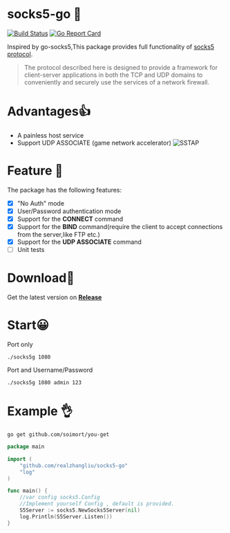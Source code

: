 # socks5-go 🎉
[![Build Status](https://travis-ci.com/realzhangliu/socks5-go.svg?branch=dev)](https://travis-ci.com/realzhangliu/socks5-go)
[![Go Report Card](https://goreportcard.com/badge/github.com/realzhangliu/socks5-go)](https://goreportcard.com/report/github.com/realzhangliu/socks5-go)

Inspired by go-socks5,This package provides full functionality of [socks5 protocol](https://www.rfc-editor.org/rfc/pdfrfc/rfc1928.txt.pdf).

>The protocol described here is designed to provide a framework for client-server applications in both the TCP and UDP domains to conveniently and securely use the services of a network firewall.

Advantages👍
=======
- A painless host service
- Support UDP ASSOCIATE (game network accelerator)
![SSTAP](https://raw.githubusercontent.com/realzhangliu/socks5-go/dev/misc/sstap.jpg)
  

Feature 🎯
=======
The package has the following features:
- [x] "No Auth" mode
- [x] User/Password authentication mode
- [x] Support for the **CONNECT** command
- [x] Support for the **BIND** command(require the client to accept connections from the server,like FTP etc.)
- [x] Support for the **UDP ASSOCIATE** command
- [ ] Unit tests

Download📶
=======
Get the latest version on [**Release**](https://github.com/realzhangliu/socks5-go/releases)

Start😀
=======
Port only
```shell
./socks5g 1080
```
Port and Username/Password
```shell
./socks5g 1080 admin 123
```

Example 👌
=======
```shell 
go get github.com/soimort/you-get
```
```go
package main

import (
	"github.com/realzhangliu/socks5-go"
	"log"
)

func main() {
	//var config socks5.Config
	//Implement yourself Config , default is provided.
	S5Server := socks5.NewSocks5Server(nil)
	log.Println(S5Server.Listen())
}


```
